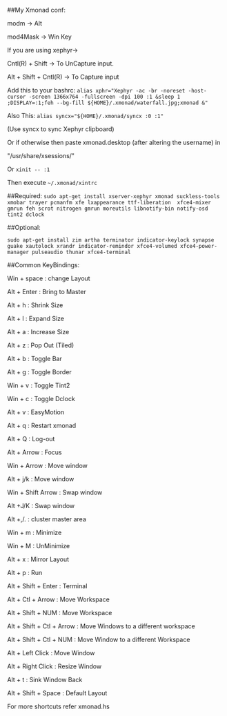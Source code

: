 ##My Xmonad conf:

modm -> Alt 

mod4Mask -> Win Key 


If you are using xephyr->

Cntl(R) + Shift -> To UnCapture input. 

Alt + Shift + Cntl(R) -> To Capture input 


Add this to your bashrc: 
`
alias xphr="Xephyr -ac -br -noreset -host-cursor -screen 1366x764 -fullscreen -dpi 100 :1 &sleep 1 ;DISPLAY=:1;feh --bg-fill ${HOME}/.xmonad/waterfall.jpg;xmonad &" 
`

Also This: 
`
alias syncx="${HOME}/.xmonad/syncx :0 :1"
`

(Use syncx to sync Xephyr clipboard)

Or if otherwise then paste xmonad.desktop (after altering the username)
in 

"/usr/share/xsessions/"

Or 
`
xinit -- :1
`

Then execute
`
~/.xmonad/xintrc
`

##Required:
`
sudo apt-get install xserver-xephyr xmonad suckless-tools xmobar trayer pcmanfm xfe lxappearance ttf-liberation  xfce4-mixer gmrun feh scrot nitrogen gmrun moreutils libnotify-bin notify-osd tint2 dclock
`

##Optional:

`
sudo apt-get install zim artha terminator indicator-keylock synapse guake xautolock xrandr indicator-remindor xfce4-volumed xfce4-power-manager pulseaudio thunar xfce4-terminal
`

##Common KeyBindings:

Win + space : change Layout

Alt + Enter : Bring to Master

Alt + h     : Shrink Size

Alt + l     : Expand Size

Alt + a     : Increase Size

Alt + z     : Pop Out (Tiled)

Alt + b     : Toggle Bar

Alt + g     : Toggle Border

Win + v     : Toggle Tint2

Win + c     : Toggle Dclock

Alt + v     : EasyMotion

Alt + q     : Restart xmonad

Alt + Q     : Log-out

Alt + Arrow : Focus


Win + Arrow : Move window

Alt + j/k   : Move window

Win + Shift Arrow : Swap window

Alt +J/K    : Swap window

Alt +,/.    : cluster master area


Win + m     : Minimize

Win + M     : UnMinimize

Alt + x     : Mirror Layout




Alt + p                   : Run

Alt + Shift + Enter       : Terminal

Alt + Ctl + Arrow         : Move Workspace

Alt + Shift + NUM         : Move Workspace

Alt + Shift + Ctl + Arrow : Move Windows to a different workspace

Alt + Shift + Ctl + NUM   : Move Window to a different Workspace

Alt + Left Click          : Move Window

Alt + Right Click         : Resize Window

Alt + t                   : Sink Window Back

Alt + Shift + Space       : Default Layout


For more shortcuts refer xmonad.hs
